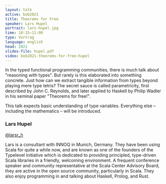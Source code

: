 ```yaml
---
layout: talk
active: bob2021
title: Theorems for Free
speaker: Lars Hupel
portrait: lars-hupel.jpg
time: 10:15–11:00
type: Vortrag
language: english
head: 2021
slides-file: hupel.pdf
video: bob2021-theorems-for-free-hupel
---
```


In the typed functional programming communities, there is much talk
about "reasoning with types". But rarely is this elaborated into
something concrete. Just how can we extract tangible information from
types beyond playing mere type tetris? The secret sauce is called
parametricity, first described by John C. Reynolds, and later applied
to Haskell by Philip Wadler in his seminal paper "Theorems for free!".

This talk expects basic understanding of type variables. Everything
else – including the mathematics – will be introduced.

### Lars Hupel

[@larsr_h](http://www.twitter.com/larsr_h)

Lars is a consultant with INNOQ in Munich, Germany. They have been using
Scala for quite a while now, and are known as one of the founders of
the Typelevel initiative which is dedicated to providing principled,
type-driven Scala libraries in a friendly, welcoming environment. A
frequent conference speaker and community representative at the Scala
Center Advisory Board, they are active in the open source community,
particularly in Scala. They also enjoy programming in and talking about
Haskell, Prolog, and Rust.
